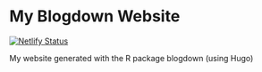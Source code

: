 # My Blogdown Website

[![Netlify Status](https://api.netlify.com/api/v1/badges/4e173431-ac03-4ea5-9c81-c0cd73247e3c/deploy-status)](https://app.netlify.com/sites/mind-the-gap-blog/deploys)

My website generated with the R package blogdown (using Hugo)
